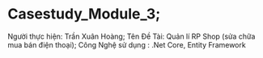 # Casestudy_Module_3; 
Người thực hiện: Trần Xuân Hoàng; 
Tên Đề Tài: Quản lí RP Shop (sửa chữa mua bán điện thoại); 
Công Nghệ sử dụng : .Net Core, Entity Framework
